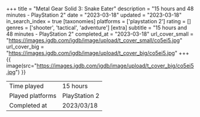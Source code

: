 +++
title = "Metal Gear Solid 3: Snake Eater"
description = "15 hours and 48 minutes - PlayStation 2"
date = "2023-03-18"
updated = "2023-03-18"
in_search_index = true
[taxonomies]
platforms = ['playstation 2']
rating = []
genres = ['shooter', 'tactical', 'adventure']
[extra]
subtitle = "15 hours and 48 minutes - PlayStation 2"
completed_at = "2023-03-18"
url_cover_small = "https://images.igdb.com/igdb/image/upload/t_cover_small/co5ei5.jpg"
url_cover_big = "https://images.igdb.com/igdb/image/upload/t_cover_big/co5ei5.jpg"
+++
{{ image(src="https://images.igdb.com/igdb/image/upload/t_cover_big/co5ei5.jpg") }}

|              |            |
| ------------ | ---------- |
| Time played  | 15 hours |
| Played platforms    | PlayStation 2 |
| Completed at | 2023/03/18 |



